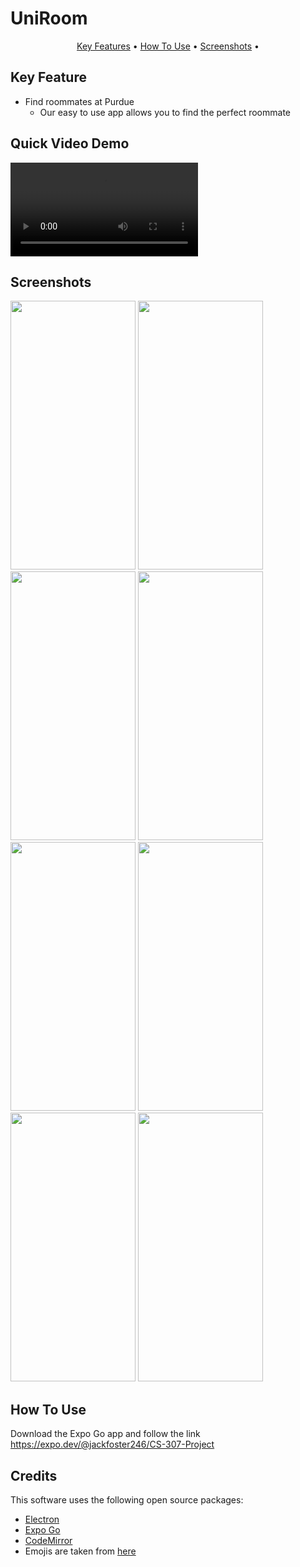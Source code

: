 # UniRoom

<p align="center">
  <a href="#key-feature">Key Features</a> •
  <a href="#how-to-use">How To Use</a> •
  <a href="#screenshots">Screenshots</a> •

</p>




## Key Feature


* Find roommates at Purdue
  - Our easy to use app allows you to find the perfect roommate

## Quick Video Demo
<p>
  <video src=https://user-images.githubusercontent.com/76804820/144997635-467bb597-141a-4834-8843-7ac6dedef9fb.mov autoplay>
</p>


## Screenshots
<p>
  <img src="https://user-images.githubusercontent.com/76804820/145001295-95f623af-4c34-453a-87e7-358910bc6581.png" width=200 height=430 >
  <!-- <img src="https://user-images.githubusercontent.com/76804820/145001764-26440c9a-5038-44bc-8058-9e41116b2239.png" width=200 height=430 > -->
  <img src="https://user-images.githubusercontent.com/76804820/145001756-d5f30d6d-686f-4cc7-a73c-4e3ac8f3be50.png" width=200 height=430 >
  <img src="https://user-images.githubusercontent.com/76804820/145001778-16ba95c5-ae2c-444b-91cf-4b19b89ec9a0.png" width=200 height=430 >
  
  <img src="https://user-images.githubusercontent.com/76804820/145001770-f7e7b114-8b9f-44fe-a919-b45868269548.png" width=200 height=430 >
  <img src="https://user-images.githubusercontent.com/76804820/145001785-f69ffb9a-fcbd-48ec-8db4-1a86088f6678.png" width=200 height=430 >
  <img src="https://user-images.githubusercontent.com/76804820/145001801-3acd5c7c-f0f1-4123-a9da-678d42275e9d.png" width=200 height=430 >
  <img src="https://user-images.githubusercontent.com/76804820/145001793-f0cf1b81-a975-4d7a-8176-8126ec021790.png" width=200 height=430 >
  <img src="https://user-images.githubusercontent.com/76804820/145001809-a578a7b4-3631-4075-9a7d-8a9f75eca6b3.png" width=200 height=430 >
</p>

## How To Use

Download the Expo Go app and follow the link
https://expo.dev/@jackfoster246/CS-307-Project


## Credits

This software uses the following open source packages:

- [Electron](http://electron.atom.io/)
- [Expo Go](https://expo.dev/client)
- [CodeMirror](http://codemirror.net/)
- Emojis are taken from [here](https://github.com/arvida/emoji-cheat-sheet.com)
